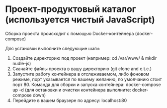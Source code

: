 # Проект-продуктовый каталог (используется чистый JavaScript)

Сборка проекта происходит с помощью Docker-контейнера (docker-compose)

Для установки выполните следующие шаги:
1. Создайте директорию под проект (например: cd /var/www/ & mkdir nudle-js)
2. Скачайте файлы проекта в вашу директорию (git clone and e.t.c.)
3. Запустите работу контейнера в отслеживаемом, либо фоновом режиме, порт указывается по вашему желанию, по умолчанию стоит порт 80. Команда для сборки и запуска контейнера: docker-compose up -d (для остановки и очистки контейнера выполните: docker-compose down)
4. Перейдите в вашем браузере по адресу: localhost:80